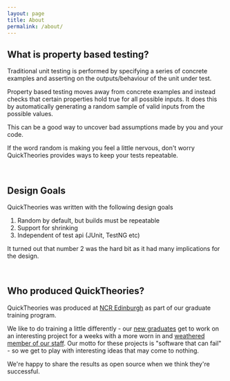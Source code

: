 ```yaml
---
layout: page
title: About
permalink: /about/
---
```


<h2><a name = "property_testing" style="color:inherit; text-decoration: none !important;">What is property based testing?</a></h2>

Traditional unit testing is performed by specifying a series of concrete examples and asserting on the outputs/behaviour of the unit under test.

Property based testing moves away from concrete examples and instead checks that certain properties hold true for all possible inputs. It does this by automatically generating a random sample of valid inputs from the possible values.

This can be a good way to uncover bad assumptions made by you and your code.

If the word random is making you feel a little nervous, don't worry QuickTheories provides ways to keep your tests repeatable.

<br /> 
<h2>Design Goals</h2>
QuickTheories was written with the following design goals
<ol>
    <li>Random by default, but builds must be repeatable</li>
    <li>Support for shrinking</li>
    <li>Independent of test api (JUnit, TestNG etc)</li>
</ol>

It turned out that number 2 was the hard bit as it had many implications for the design.

<br /> 
<h2>Who produced QuickTheories?</h2>

QuickTheories was produced at [NCR Edinburgh](http://ncredinburgh.com/) as part of our graduate training program.

We like to do training a little differently - our [new graduates](https://github.com/katyrae) get to work on an interesting project for a weeks with a more worn in and [weathered member of our staff](https://github.com/hcoles). Our motto for these projects is "software that can fail" - so we get to play with interesting ideas that may come to nothing.

We're happy to share the results as open source when we think they're successful.
